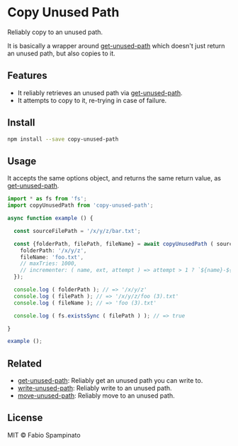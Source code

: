 # Copy Unused Path

Reliably copy to an unused path.

It is basically a wrapper around [get-unused-path](https://github.com/fabiospampinato/get-unused-path) which doesn't just return an unused path, but also copies to it.

## Features

- It reliably retrieves an unused path via [get-unused-path](https://github.com/fabiospampinato/get-unused-path).
- It attempts to copy to it, re-trying in case of failure.

## Install

```sh
npm install --save copy-unused-path
```

## Usage

It accepts the same options object, and returns the same return value, as [get-unused-path](https://github.com/fabiospampinato/get-unused-path).

```ts
import * as fs from 'fs';
import copyUnusedPath from 'copy-unused-path';

async function example () {

  const sourceFilePath = '/x/y/z/bar.txt';

  const {folderPath, filePath, fileName} = await copyUnusedPath ( sourceFilePath, {
    folderPath: '/x/y/z',
    fileName: 'foo.txt',
    // maxTries: 1000,
    // incrementer: ( name, ext, attempt ) => attempt > 1 ? `${name}-${attempt}${ext}` : `${name}${ext}`
  });

  console.log ( folderPath ); // => '/x/y/z'
  console.log ( filePath ); // => '/x/y/z/foo (3).txt'
  console.log ( fileName ); // => 'foo (3).txt'

  console.log ( fs.existsSync ( filePath ) ); // => true

}

example ();
```

## Related

- [get-unused-path](https://github.com/fabiospampinato/get-unused-path): Reliably get an unused path you can write to.
- [write-unused-path](https://github.com/fabiospampinato/write-unused-path): Reliably write to an unused path.
- [move-unused-path](https://github.com/fabiospampinato/move-unused-path): Reliably move to an unused path.

## License

MIT © Fabio Spampinato

